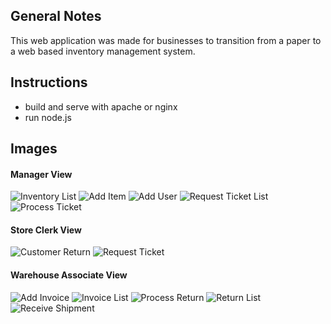 ## General Notes

This web application was made for businesses to transition from a paper to a web based inventory management system.

## Instructions

- build and serve with apache or nginx
- run node.js

## Images

#### Manager View

![Inventory List](https://github.com/itbel/capstone-abc-store/blob/master/images/manager/inventory_list.PNG?raw=true)
![Add Item](https://github.com/itbel/capstone-abc-store/blob/master/images/manager/add_item.PNG?raw=true)
![Add User](https://github.com/itbel/capstone-abc-store/blob/master/images/manager/add_user.png?raw=true)
![Request Ticket List](https://github.com/itbel/capstone-abc-store/blob/master/images/manager/ticket_list.png?raw=true)
![Process Ticket](https://github.com/itbel/capstone-abc-store/blob/master/images/manager/process_ticket.png?raw=true)

#### Store Clerk View

![Customer Return](https://github.com/itbel/capstone-abc-store/blob/master/images/clerk/customer_return.png?raw=true)
![Request Ticket](https://github.com/itbel/capstone-abc-store/blob/master/images/clerk/request_item.png?raw=true)

#### Warehouse Associate View

![Add Invoice](https://github.com/itbel/capstone-abc-store/blob/master/images/warehouse/add_invoice.png?raw=true)
![Invoice List](https://github.com/itbel/capstone-abc-store/blob/master/images/warehouse/invoice_list.png?raw=true)
![Process Return](https://github.com/itbel/capstone-abc-store/blob/master/images/warehouse/process_return.png?raw=true)
![Return List](https://github.com/itbel/capstone-abc-store/blob/master/images/warehouse/return_list.png?raw=true)
![Receive Shipment](https://github.com/itbel/capstone-abc-store/blob/master/images/warehouse/receive_shipment.png?raw=true)
